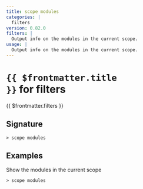 ```yaml
---
title: scope modules
categories: |
  filters
version: 0.82.0
filters: |
  Output info on the modules in the current scope.
usage: |
  Output info on the modules in the current scope.
---
```


# <code>{{ $frontmatter.title }}</code> for filters

<div class='command-title'>{{ $frontmatter.filters }}</div>

## Signature

```> scope modules ```

## Examples

Show the modules in the current scope
```shell
> scope modules

```
